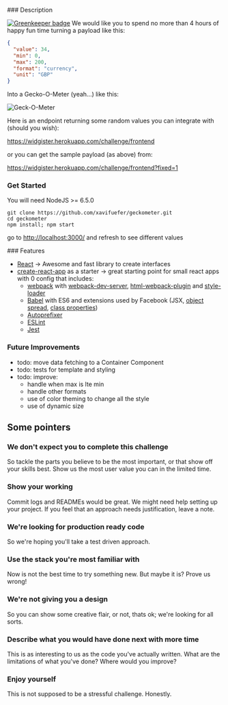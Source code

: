 ### Description

[![Greenkeeper badge](https://badges.greenkeeper.io/xavifuefer/geckometer.svg)](https://greenkeeper.io/)
We would like you to spend no more than 4 hours of happy fun time turning a payload like this:

```json
{
  "value": 34,
  "min": 0,
  "max": 200,
  "format": "currency",
  "unit": "GBP"
}
```

Into a Gecko-O-Meter (yeah...) like this:

![Geck-O-Meter](https://www.dropbox.com/s/6oels5ih2hud2a6/Screen%20Shot%202015-10-19%20at%2014.48.56.png?dl=1)

Here is an endpoint returning some random values you can integrate with (should you wish):

https://widgister.herokuapp.com/challenge/frontend

or you can get the sample payload (as above) from:

https://widgister.herokuapp.com/challenge/frontend?fixed=1

### Get Started
You will need NodeJS >= 6.5.0
```
git clone https://github.com/xavifuefer/geckometer.git
cd geckometer
npm install; npm start
```
go to [http://localhost:3000/](http://localhost:3000/) and refresh to see different values

### Features
* [React](https://facebook.github.io/react/) -> Awesome and fast library to create interfaces
* [create-react-app](https://github.com/facebookincubator/create-react-app) as a starter -> great starting point for small react apps with 0 config that includes:
  * [webpack](https://webpack.github.io/) with [webpack-dev-server](https://github.com/webpack/webpack-dev-server), [html-webpack-plugin](https://github.com/ampedandwired/html-webpack-plugin) and [style-loader](https://github.com/webpack/style-loader)
  * [Babel](http://babeljs.io/) with ES6 and extensions used by Facebook (JSX, [object spread](https://github.com/sebmarkbage/ecmascript-rest-spread/commits/master), [class properties](https://github.com/jeffmo/es-class-public-fields))
  * [Autoprefixer](https://github.com/postcss/autoprefixer)
  * [ESLint](http://eslint.org/)
  * [Jest](http://facebook.github.io/jest)

### Future Improvements
* todo: move data fetching to a Container Component
* todo: tests for template and styling
* todo: improve:
  * handle when max is lte min
  * handle other formats
  * use of color theming to change all the style
  * use of dynamic size

## Some pointers

### We don't expect you to complete this challenge

So tackle the parts you believe to be the most important, or that show off your skills
best. Show us the most user value you can in the limited time.

### Show your working

Commit logs and READMEs would be great. We might need help setting up your project.
If you feel that an approach needs justification, leave a note.

### We're looking for production ready code

So we're hoping you'll take a test driven approach.

### Use the stack you're most familiar with

Now is not the best time to try something new. But maybe it is? Prove us wrong!

### We're not giving you a design

So you can show some creative flair, or not, thats ok; we're looking for all sorts.

### Describe what you would have done next with more time

This is as interesting to us as the code you've actually written. What are the limitations of
what you've done? Where would you improve?

### Enjoy yourself

This is not supposed to be a stressful challenge. Honestly.

